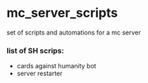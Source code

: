 # mc_server_scripts
set of scripts and automations for a mc server



### list of SH scrips:
- cards against humanity bot
- server restarter


